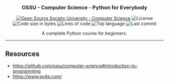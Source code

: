 <h3 align="center">OSSU - Computer Science - Python for Everybody</h3>

<div align="center">

[![Open Source Society University - Computer Science](https://img.shields.io/badge/OSSU-computer--science-blue.svg)](https://github.com/ossu/computer-science)
![License](https://img.shields.io/github/license/librity/ossu_p4e?color=yellow)
![Code size in bytes](https://img.shields.io/github/languages/code-size/librity/ossu_p4e?color=blue)
![Lines of code](https://img.shields.io/tokei/lines/github/librity/ossu_p4e?color=blueviolet)
![Top language](https://img.shields.io/github/languages/top/librity/ossu_p4e?color=ff69b4)
![Last commit](https://img.shields.io/github/last-commit/librity/ossu_p4e?color=orange)

</div>

<p align="center"> A complete Python course for beginners.
  <br>
</p>

---

## Resources

- https://github.com/ossu/computer-science#introduction-to-programming
- https://www.py4e.com/
